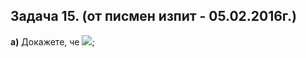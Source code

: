 ## Задача 15. (от писмен изпит - 05.02.2016г.) 

**а)** Докажете, че <img src="https://latex.codecogs.com/svg.latex?\Large&space;(A\cap{B})\cup{C}=A\cap{(B\cup{C})}\Leftrightarrow{C\subseteq{A}}">;
